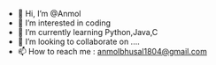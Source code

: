 - 👋 Hi, I’m @Anmol
- 👀 I’m interested in coding
- 🌱 I’m currently learning Python,Java,C
- 💞️ I’m looking to collaborate on ....
- 📫 How to reach me : anmolbhusal1804@gmail.com
  

<!---
anmol52490/anmol52490 is a ✨ special ✨ repository because its `README.md` (this file) appears on your GitHub profile.
You can click the Preview link to take a look at your changes.
--->
